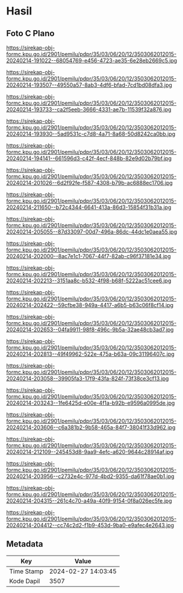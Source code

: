 # Hasil

## Foto C Plano

https://sirekap-obj-formc.kpu.go.id/2901/pemilu/pdpr/35/03/06/20/12/3503062012015-20240214-191022--68054769-e456-4723-ae35-6e28eb2669c5.jpg

https://sirekap-obj-formc.kpu.go.id/2901/pemilu/pdpr/35/03/06/20/12/3503062012015-20240214-193507--49550a57-8ab3-4df6-bfad-7cd1bd08dfa3.jpg

https://sirekap-obj-formc.kpu.go.id/2901/pemilu/pdpr/35/03/06/20/12/3503062012015-20240214-193733--ca2f5eeb-3666-4331-ae7b-11539f32a876.jpg

https://sirekap-obj-formc.kpu.go.id/2901/pemilu/pdpr/35/03/06/20/12/3503062012015-20240214-193930--5ad9531c-c7d8-4a71-8a68-50d8242ca0bb.jpg

https://sirekap-obj-formc.kpu.go.id/2901/pemilu/pdpr/35/03/06/20/12/3503062012015-20240214-194141--661596d3-c42f-4ecf-848b-82e9d02b79bf.jpg

https://sirekap-obj-formc.kpu.go.id/2901/pemilu/pdpr/35/03/06/20/12/3503062012015-20240214-201026--6d2f92fe-f587-4308-b79b-ac6888ec1706.jpg

https://sirekap-obj-formc.kpu.go.id/2901/pemilu/pdpr/35/03/06/20/12/3503062012015-20240214-211650--b72c4344-6641-413a-86d3-15854f31b31a.jpg

https://sirekap-obj-formc.kpu.go.id/2901/pemilu/pdpr/35/03/06/20/12/3503062012015-20240214-205055--87d33097-00d7-496a-86dc-44dc1e0aea55.jpg

https://sirekap-obj-formc.kpu.go.id/2901/pemilu/pdpr/35/03/06/20/12/3503062012015-20240214-202000--8ac7e1c1-7067-44f7-82ab-c96f37181e34.jpg

https://sirekap-obj-formc.kpu.go.id/2901/pemilu/pdpr/35/03/06/20/12/3503062012015-20240214-202213--3151aa8c-b532-4f98-b68f-5222ac51cee6.jpg

https://sirekap-obj-formc.kpu.go.id/2901/pemilu/pdpr/35/03/06/20/12/3503062012015-20240214-202422--59cfbe38-949a-4417-a6b5-b63c06f8cf14.jpg

https://sirekap-obj-formc.kpu.go.id/2901/pemilu/pdpr/35/03/06/20/12/3503062012015-20240214-202653--04fa9911-98f8-496c-9b5a-32ae48cb3ad7.jpg

https://sirekap-obj-formc.kpu.go.id/2901/pemilu/pdpr/35/03/06/20/12/3503062012015-20240214-202813--49f49962-522e-475a-b63a-09c31196407c.jpg

https://sirekap-obj-formc.kpu.go.id/2901/pemilu/pdpr/35/03/06/20/12/3503062012015-20240214-203058--39905fa3-17f9-43fa-824f-73f38ce3cf13.jpg

https://sirekap-obj-formc.kpu.go.id/2901/pemilu/pdpr/35/03/06/20/12/3503062012015-20240214-203243--1fe6425d-e00e-4f1a-b92b-e9596a0995de.jpg

https://sirekap-obj-formc.kpu.go.id/2901/pemilu/pdpr/35/03/06/20/12/3503062012015-20240214-203606--c6a381b2-9b58-465a-84f7-38041f33d962.jpg

https://sirekap-obj-formc.kpu.go.id/2901/pemilu/pdpr/35/03/06/20/12/3503062012015-20240214-212109--245453d8-9aa9-4efc-a620-9644c28914af.jpg

https://sirekap-obj-formc.kpu.go.id/2901/pemilu/pdpr/35/03/06/20/12/3503062012015-20240214-203956--c2732e4c-977d-4bd2-9355-da61f78ae0b1.jpg

https://sirekap-obj-formc.kpu.go.id/2901/pemilu/pdpr/35/03/06/20/12/3503062012015-20240214-204315--261c4c70-a49a-40f9-9154-0f8a026ec5fe.jpg

https://sirekap-obj-formc.kpu.go.id/2901/pemilu/pdpr/35/03/06/20/12/3503062012015-20240214-204412--cc74c2d2-f1b9-453d-9ba0-e9afec4e2643.jpg


## Metadata

| Key        | Value               |
| ---------- | ------------------- |
| Time Stamp | 2024-02-27 14:03:45 |
| Kode Dapil | 3507                |



